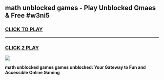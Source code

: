 
## math unblocked games - Play Unblocked Gmaes & Free #w3ni5
<h3>
<a href="https://premium.freeplayer.one?title=math_unblocked_games&ref=03M">CLICK TO PLAY</a></h3>
<hr>

<h3>
<a href="https://premium.freeplayer.one?title=math_unblocked_games&ref=03M">CLICK 2 PLAY</a>
  
</h3>

<a href="https://premium.freeplayer.one?title=math_unblocked_games&ref=03M"><img src="https://clearcache.store/games.png"></a>


**math unblocked games games unblocked: Your Gateway to Fun and Accessible Online Gaming**

